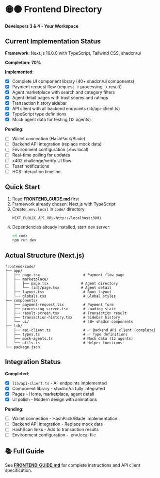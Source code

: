 # 🟡🟠 Frontend Directory

**Developers 3 & 4 - Your Workspace**

## Current Implementation Status

**Framework**: Next.js 16.0.0 with TypeScript, Tailwind CSS, shadcn/ui

**Completion: 70%**

**Implemented**:
- [x] Complete UI component library (40+ shadcn/ui components)
- [x] Payment request flow (request → processing → result)
- [x] Agent marketplace with search and category filters
- [x] Agent detail pages with trust scores and ratings
- [x] Transaction history sidebar
- [x] API client with all backend endpoints (lib/api-client.ts)
- [x] TypeScript type definitions
- [x] Mock agent data for testing (12 agents)

**Pending**:
- [ ] Wallet connection (HashPack/Blade)
- [ ] Backend API integration (replace mock data)
- [ ] Environment configuration (.env.local)
- [ ] Real-time polling for updates
- [ ] x402 challenge/verify UI flow
- [ ] Toast notifications
- [ ] HCS interaction timeline

## Quick Start

1. Read **[FRONTEND_GUIDE.md](../docs/FRONTEND_GUIDE.md)** first
2. Framework already chosen: Next.js with TypeScript
3. Create `.env.local` in `code/` directory:
   ```
   NEXT_PUBLIC_API_URL=http://localhost:3001
   ```
4. Dependencies already installed, start dev server:
   ```bash
   cd code
   npm run dev
   ```

## Actual Structure (Next.js)

```
frontend/code/
├── app/
│   ├── page.tsx                    # Payment flow page
│   ├── marketplace/
│   │   ├── page.tsx               # Agent directory
│   │   └── [id]/page.tsx          # Agent detail
│   ├── layout.tsx                  # Root layout
│   └── globals.css                 # Global styles
├── components/
│   ├── payment-request.tsx         # Payment form
│   ├── processing-screen.tsx       # Loading state
│   ├── result-screen.tsx           # Transaction result
│   ├── transaction-history.tsx     # Sidebar history
│   └── ui/                         # 40+ shadcn components
├── lib/
│   ├── api-client.ts               # ✅ Backend API client (complete)
│   ├── types.ts                    # ✅ Type definitions
│   ├── mock-agents.ts              # Mock data (12 agents)
│   └── utils.ts                    # Helper functions
└── package.json
```

## Integration Status

**Completed**:
- [x] `lib/api-client.ts` - All endpoints implemented
- [x] Component library - shadcn/ui fully integrated
- [x] Pages - Home, marketplace, agent detail
- [x] UI polish - Modern design with animations

**Pending**:
- [ ] Wallet connection - HashPack/Blade implementation
- [ ] Backend API integration - Replace mock data
- [ ] HashScan links - Add to transaction results
- [ ] Environment configuration - .env.local file

## 📚 Full Guide

See **[FRONTEND_GUIDE.md](../docs/FRONTEND_GUIDE.md)** for complete instructions and API client specification.

